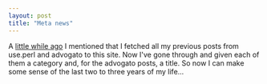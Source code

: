 ```yaml
---
layout: post
title: "Meta news"
---
```




A <a href="/2002/11/26/imported_some_old_stuff.html">little while ago</a> I mentioned that I fetched all my previous posts from use.perl and advogato to this site. Now I've gone through and given each of them a category and, for the advogato posts, a title. So now I can make some sense of the last two to three years of my life...


